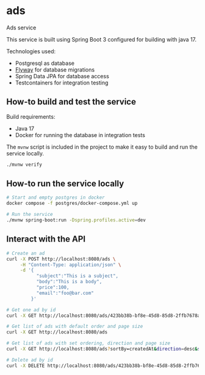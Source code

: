 # ads

Ads service

This service is built using Spring Boot 3 configured for building with java 17.

Technologies used:

- Postgresql as database
- [Flyway](https://github.com/flyway/flyway) for database migrations
- Spring Data JPA for database access
- Testcontainers for integration testing

## How-to build and test the service

Build requirements:

- Java 17
- Docker for running the database in integration tests

The ```mvnw``` script is included in the project to make it easy to build and run the service locally.

```bash
./mvnw verify
```

## How-to run the service locally

```bash
# Start and empty postgres in docker
docker compose -f postgres/docker-compose.yml up
```

```bash
# Run the service
./mvnw spring-boot:run -Dspring.profiles.active=dev
```

## Interact with the API

```bash
# Create an ad
curl -X POST http://localhost:8080/ads \
     -H "Content-Type: application/json" \
     -d '{
           "subject":"This is a subject",
           "body":"This is a body",
           "price":100,
           "email":"foo@bar.com"
         }'
```

```bash
# Get one ad by id
curl -X GET http://localhost:8080/ads/423bb38b-bf8e-45d8-85d8-2ffb7678aba7
```

```bash
# Get list of ads with default order and page size
curl -X GET http://localhost:8080/ads
```

```bash
# Get list of ads with set ordering, direction and page size
curl -X GET http://localhost:8080/ads?sortBy=createdAt&direction=desc&size=100
```

```bash
# Delete ad by id
curl -X DELETE http://localhost:8080/ads/423bb38b-bf8e-45d8-85d8-2ffb7678aba7
```
